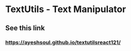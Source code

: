 # TextUtils - Text Manipulator

## See this link

### https://ayeshsoul.github.io/textutilsreact121/
